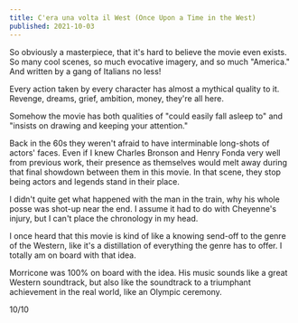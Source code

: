 ```yaml
---
title: C'era una volta il West (Once Upon a Time in the West)
published: 2021-10-03
---
```


So obviously a masterpiece, that it's hard to believe the movie even exists. So many cool scenes, so much evocative imagery, and so much "America." And written by a gang of Italians no less!

Every action taken by every character has almost a mythical quality to it. Revenge, dreams, grief, ambition, money, they're all here.

Somehow the movie has both qualities of "could easily fall asleep to" and "insists on drawing and keeping your attention."

Back in the 60s they weren't afraid to have interminable long-shots of actors' faces. Even if I knew Charles Bronson and Henry Fonda very well from previous work, their presence as themselves would melt away during that final showdown between them in this movie. In that scene, they stop being actors and legends stand in their place.

I didn't quite get what happened with the man in the train, why his whole posse was shot-up near the end. I assume it had to do with Cheyenne's injury, but I can't place the chronology in my head.

I once heard that this movie is kind of like a knowing send-off to the genre of the Western, like it's a distillation of everything the genre has to offer. I totally am on board with that idea.

Morricone was 100% on board with the idea. His music sounds like a great Western soundtrack, but also like the soundtrack to a triumphant achievement in the real world, like an Olympic ceremony.

10/10
